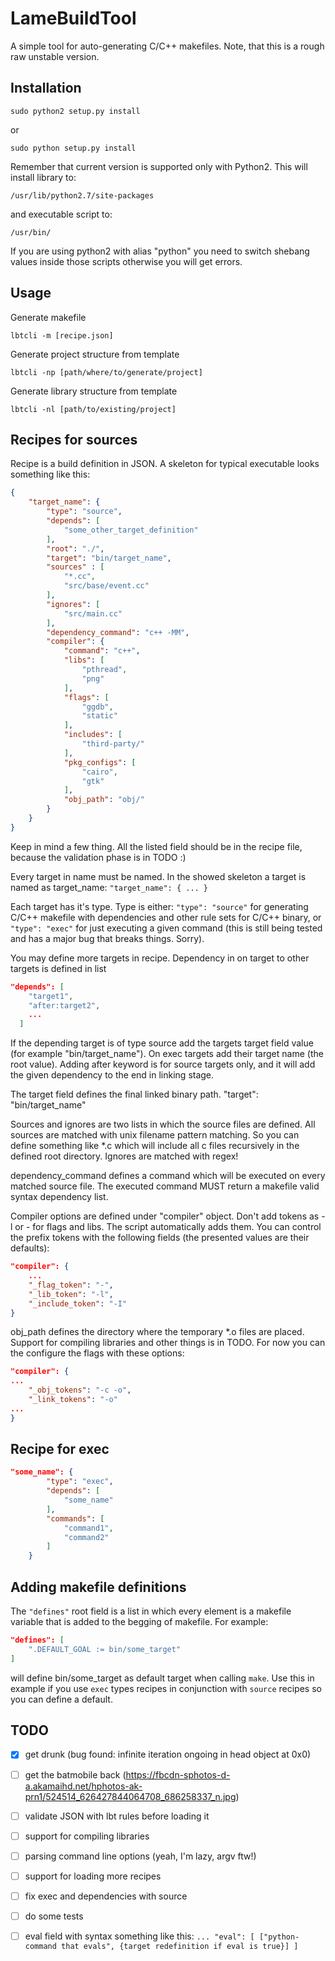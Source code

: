 LameBuildTool
=============

A simple tool for auto-generating C/C++ makefiles.
Note, that this is a rough raw unstable version.

Installation
------------

    sudo python2 setup.py install

or

    sudo python setup.py install

Remember that current version is supported only with Python2. This will install library to:

    /usr/lib/python2.7/site-packages

and executable script to:
    
    /usr/bin/


If you are using python2 with alias "python" you need to switch shebang values inside those scripts otherwise you will get errors.


Usage
-----

Generate makefile

    lbtcli -m [recipe.json]

Generate project structure from template

    lbtcli -np [path/where/to/generate/project] 

Generate library structure from template

    lbtcli -nl [path/to/existing/project]


Recipes for sources
-------------------
Recipe is a build definition in JSON.
A skeleton for typical executable looks something like this:
```JSON
{
    "target_name": {
        "type": "source",
        "depends": [
            "some_other_target_definition"
        ],
        "root": "./",
        "target": "bin/target_name",
        "sources" : [
            "*.cc",
            "src/base/event.cc"
        ],
        "ignores": [
            "src/main.cc"
        ],
        "dependency_command": "c++ -MM",
        "compiler": {
            "command": "c++",
            "libs": [
                "pthread",
                "png"
            ],
            "flags": [
                "ggdb",
                "static"
            ],
            "includes": [
                "third-party/"
            ],
            "pkg_configs": [
                "cairo",
                "gtk"
            ],
            "obj_path": "obj/"
        }
    }
}
```

Keep in mind a few thing. All the listed field should be in the recipe file, because the validation phase is in TODO :)

Every target in name must be named. In the showed skeleton a target is named as target_name:
    ```"target_name": { ...
    }```

Each target has it's type. Type is either:
    ```"type": "source"```
for generating C/C++ makefile with dependencies and other rule sets for C/C++ binary, or
    ```"type": "exec"```
for just executing a given command (this is still being tested and has a major bug that breaks things. Sorry).

You may define more targets in recipe. Dependency in on target to other targets is defined in list
```JSON
"depends": [
    "target1",
    "after:target2",
    ...
  ]
  ```
If the depending target is of type source add the targets target field value (for example "bin/target_name").
On exec targets add their target name (the root value).
Adding after keyword is for source targets only, and it will add the given dependency to the end in linking stage.

The target field defines the final linked binary path.
    "target": "bin/target_name"

Sources and ignores are two lists in which the source files are defined. All sources are matched with unix filename pattern matching. So you can define something like *.c which will include all c files recursively in the defined root directory. Ignores are matched with regex!

dependency_command defines a command which will be executed on every matched source file. The executed command MUST return a makefile valid syntax dependency list.

Compiler options are defined under "compiler" object. Don't add tokens as -l or - for flags and libs. The script automatically adds them.
You can control the prefix tokens with the following fields (the presented values are their defaults):
```JSON
"compiler": {
    ...
    "_flag_token": "-",
    "_lib_token": "-l",
    "_include_token": "-I"
}
```

obj_path defines the directory where the temporary *.o files are placed.
Support for compiling libraries and other things is in TODO. For now you can the configure the flags with these options:
```JSON
"compiler": {
...
    "_obj_tokens": "-c -o",
    "_link_tokens": "-o"
...
}
```

Recipe for exec
---------------
```JSON
"some_name": {
        "type": "exec",
        "depends": [
            "some_name"
        ],
        "commands": [
            "command1",
            "command2"
        ]
    }
```

Adding makefile definitions
----------------------------
The ```"defines"``` root field is a list in which every element is a makefile variable that is added to the begging of makefile.
For example:
```JSON
"defines": [
    ".DEFAULT_GOAL := bin/some_target"
]
```
will define bin/some_target as default target when calling ```make```.
Use this in example if you use ```exec``` types recipes in conjunction with ```source``` recipes so you can define a default.

TODO
----
- [x] get drunk (bug found: infinite iteration ongoing in head object at 0x0)
- [ ] get the batmobile back (https://fbcdn-sphotos-d-a.akamaihd.net/hphotos-ak-prn1/524514_626427844064708_686258337_n.jpg)
- [ ] validate JSON with lbt rules before loading it
- [ ] support for compiling libraries
- [ ] parsing command line options (yeah, I'm lazy, argv ftw!)
- [ ] support for loading more recipes
- [ ] fix exec and dependencies with source
- [ ] do some tests
- [ ] eval field with syntax something like this:
      ```...
      "eval": [
        ["python-command that evals", {target redefinition if eval is true}]
      ]```


